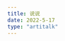 ```yaml
---
title: 说说
date: 2022-5-17
type: "artitalk"
---
```


<!-- 引用 artitalk -->

<script type="text/javascript" src="https://unpkg.com/artitalk@3.3.1/artitalk.js"></script>

<!-- 存放说说的容器 -->

<div id="artitalk_main"></div>
<script>
new Artitalk({
    appId: 'CVLwrCkInSwVzAk7dg8PKGrD-MdYXbMMI', // Your LeanCloud appId
    appKey: 'rVMF9CErbxRU7B85ezFQoEGj' // Your LeanCloud appKey
})
</script>

